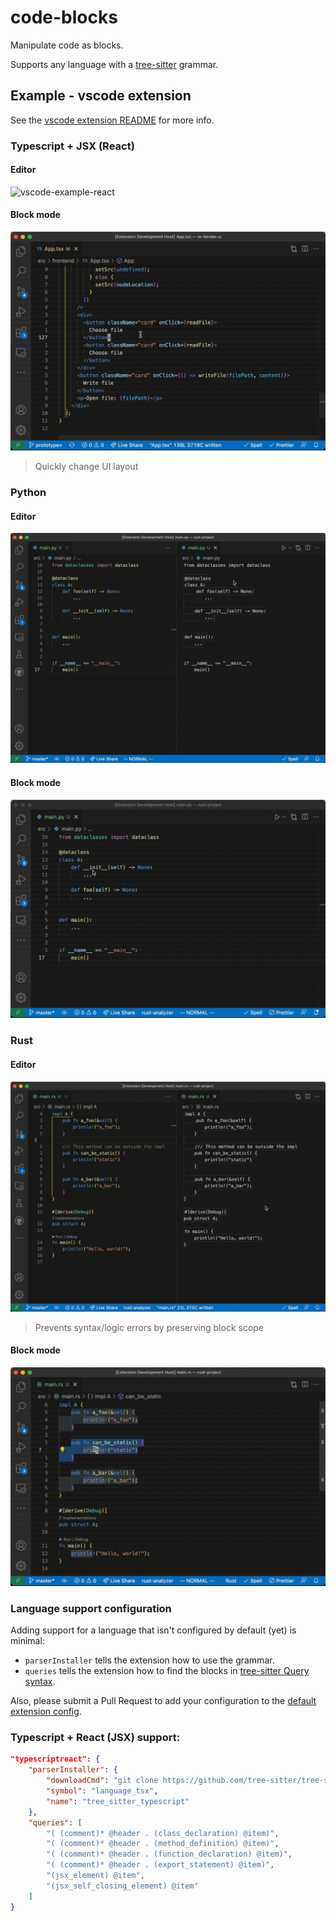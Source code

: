# code-blocks

Manipulate code as blocks.

Supports any language with a [tree-sitter](https://github.com/tree-sitter) grammar.

## Example - vscode extension

See the [vscode extension README](./vscode-extension/README.md) for more info.

### Typescript + JSX (React)

#### Editor

![vscode-example-react](./vscode-extension/assets/editor/Code%20Blocks%20Demo%20-%20Editor%20-%20react%201.gif)

#### Block mode

![vscode-example-react](./vscode-extension/assets/block-mode/Code%20Blocks%20Demo%20-%20Block%20Mode%20-%20tsx%201.gif)

> Quickly change UI layout

### Python

#### Editor

![vscode-example-python](./vscode-extension/assets/editor/Code%20Blocks%20Demo%20-%20Editor%20-%20python%201.gif)

#### Block mode

![vscode-example-python](./vscode-extension/assets/block-mode/Code%20Blocks%20Demo%20-%20Block%20Mode%20-%20python%201.gif)

### Rust

#### Editor

![vscode-example-python](./vscode-extension/assets/editor/Code%20Blocks%20Demo%20-%20Editor%20-%20rust%201.gif)

> Prevents syntax/logic errors by preserving block scope

#### Block mode

![vscode-example-python](./vscode-extension/assets/block-mode/Code%20Blocks%20Demo%20-%20Block%20Mode%20-%20rust%202.gif)

### Language support configuration

Adding support for a language that isn't configured by default (yet) is minimal:

- `parserInstaller` tells the extension how to use the grammar.
- `queries` tells the extension how to find the blocks in [tree-sitter Query syntax](https://tree-sitter.github.io/tree-sitter/using-parsers#query-syntax).

Also, please submit a Pull Request to add your configuration to the [default extension config](./vscode-extension/package.json).

### Typescript + React (JSX) support:

```json
"typescriptreact": {
    "parserInstaller": {
        "downloadCmd": "git clone https://github.com/tree-sitter/tree-sitter-typescript",
        "symbol": "language_tsx",
        "name": "tree_sitter_typescript"
    },
    "queries": [
        "( (comment)* @header . (class_declaration) @item)",
        "( (comment)* @header . (method_definition) @item)",
        "( (comment)* @header . (function_declaration) @item)",
        "( (comment)* @header . (export_statement) @item)",
        "(jsx_element) @item",
        "(jsx_self_closing_element) @item"
    ]
}
```

